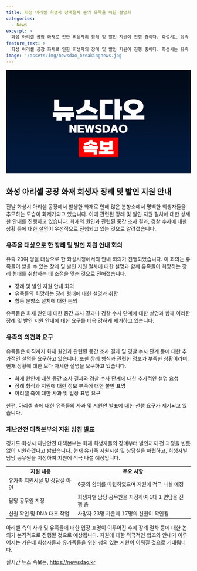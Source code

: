 ```yaml
---
title: 화성 아리셀 희생자 장례절차 논의 유족을 위한 설명회
categories:
  - News
excerpt: >
  화성 아리셀 공장 화재로 인한 희생자의 장례 및 발인 지원이 진행 중이다. 화성시는 유족 20여 명을 상대로 장례 지원 절차에 대한 설명회를 진행했으며, 전체 사망자의 위패와 영정을 모은 합동 분향소를 설치할지에 대한 논의도 진행되었다. 유족들은 업체 측 사과와 지원안 발표를 요구하며 현재 상황을 보다 자세히 설명해 줄 것을 요구하고 있다. 경기도·화성시 재난안전대책본부는 희생자의 장례부터 발인까지 전 과정을 지원하겠다고 밝혔다.
feature_text: >
  화성 아리셀 공장 화재로 인한 희생자의 장례 및 발인 지원이 진행 중이다. 화성시는 유족 20여 명을 상대로 장례 지원 절차에 대한 설명회를 진행했으며, 전체 사망자의 위패와 영정을 모은 합동 분향소를 설치할지에 대한 논의도 진행되었다. 유족들은 업체 측 사과와 지원안 발표를 요구하며 현재 상황을 보다 자세히 설명해 줄 것을 요구하고 있다. 경기도·화성시 재난안전대책본부는 희생자의 장례부터 발인까지 전 과정을 지원하겠다고 밝혔다.
image: '/assets/img/newsdao_breakingnews.jpg'
---
```


<p><img src="/assets/img/newsdao_breakingnews.jpg" alt="pcversion 속보" /></p>

<h2 data-ke-size="size26">화성 아리셀 공장 화재 희생자 장례 및 발인 지원 안내</h2>

<p>전날 화성시 아리셀 공장에서 발생한 화재로 인해 많은 분향소에서 명백한 희생자들을 추모하는 모습이 화제가되고 있습니다. 이에 관련된 장례 및 발인 지원 절차에 대한 상세한 안내를 진행하고 있습니다. 화재의 원인과 관련된 중간 조사 결과, 경찰 수사에 대한 상황 등에 대한 설명이 우선적으로 진행되고 있는 것으로 알려졌습니다.</p>

<p data-ke-size="size16"></p>

<h3><b>유족을 대상으로 한 장례 및 발인 지원 안내 회의</b></h3>

<p>유족 20여 명을 대상으로 한 화성시청에서의 안내 회의가 진행되었습니다. 이 회의는 유족들이 받을 수 있는 장례 및 발인 지원 절차에 대한 설명과 함께 유족들이 희망하는 장례 형태를 취합하는 데 초점을 맞춘 것으로 전해졌습니다.</p>

<ul>
  <li>장례 및 발인 지원 안내 회의</li>
  <li>유족들의 희망하는 장례 형태에 대한 설명과 취합</li>
  <li>합동 분향소 설치에 대한 논의</li>
</ul>

<p data-ke-size="size16">유족들은 화재 원인에 대한 중간 조사 결과나 경찰 수사 단계에 대한 설명과 함께 이러한 장례 및 발인 지원 안내에 대한 요구를 더욱 강하게 제기하고 있습니다.</p>

<h3><b>유족의 의견과 요구</b></h3>

<p>유족들은 아직까지 화재 원인과 관련된 중간 조사 결과 및 경찰 수사 단계 등에 대한 추가적인 설명을 요구하고 있습니다. 또한 장례 형식과 관련한 정보가 부족한 상황이라며, 현재 상황에 대한 보다 자세한 설명을 요구하고 있습니다.</p>

<ul>
  <li>화재 원인에 대한 중간 조사 결과와 경찰 수사 단계에 대한 추가적인 설명 요청</li>
  <li>장례 형식과 지원에 대한 정보 부족에 대한 불만 표명</li>
  <li>아리셀 측에 대한 사과 및 입장 표명 요구</li>
</ul>

<p data-ke-size="size16">한편, 아리셀 측에 대한 유족들의 사과 및 지원안 발표에 대한 선행 요구가 제기되고 있습니다.</p>

<h3><b>재난안전 대책본부의 지원 방침 발표</b></h3>

<p>경기도·화성시 재난안전 대책본부는 화재 희생자들의 장례부터 발인까지 전 과정을 빈틈없이 지원하겠다고 밝혔습니다. 현재 유가족 지원시설 및 상담실을 마련하고, 희생자별 담당 공무원을 지정하여 지원에 적극 나설 예정입니다.</p>

<table>
  <tr>
    <td style="text-align: center; height: 17px;"><b>지원 내용</b></td>
    <td style="text-align: center; height: 17px;"><b>주요 사항</b></td>
  </tr>
  <tr>
    <td>유가족 지원시설 및 상담실 마련</td>
    <td>6곳의 쉼터를 마련하였으며 지원에 적극 나설 예정</td>
  </tr>
  <tr>
    <td>담당 공무원 지정</td>
    <td>희생자별 담당 공무원을 지정하여 1대 1 면담을 진행 중</td>
  </tr>
  <tr>
    <td>신원 확인 및 DNA 대조 작업</td>
    <td>사망자 23명 가운데 17명의 신원이 확인됨</td>
  </tr>
</table>

<p data-ke-size="size16">아리셀 측의 사과 및 유족들에 대한 입장 표명이 이루어진 후에 장례 절차 등에 대한 논의가 본격적으로 진행될 것으로 예상됩니다. 지원에 대한 적극적인 협조와 안내가 이루어지는 가운데 희생자들과 유가족들을 위한 성의 있는 지원이 이뤄질 것으로 기대됩니다.</p>
실시간 뉴스 속보는, <a href="https://newsdao.kr" rel="dofollow">https://newsdao.kr</a>


